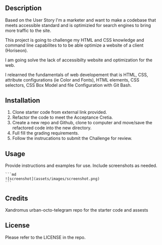 # <Horiseon>

## Description
Based on the User Story I'm a marketer and want to make a codebase that meets accessible standard and is optimizied for search engines to bring more traffic to the site. 

This project is going to challenge my HTML and CSS knowledge and command line capabilites to to be able optimize a website of a client (Horiseon). 

I am going solve the lack of accessibilty website and optimization for the web.

I relearned the fundamentals of web developement that is HTML, CSS, attribute configurations (ie Color and Fonts), HTML elements, CSS selectors, CSS Box Model and file Configuration with Git Bash. 

## Installation
1. Clone starter code from external link provided.
2. Refactor the code to meet the Acceptance Cretia.
3. Create a new repo and Github, clone to computer and move/save the refactored code into the new directory.
4. Full fill the grading requirements.
5. Follow the instrucations to submit the Challenge for review.

## Usage
Provide instructions and examples for use. Include screenshots as needed.

    ```md
    ![screenshot](assets/images/screenshot.png)
    ```

## Credits
Xandromus urban-octo-telegram repo for the starter code and assests

## License
Please refer to the LICENSE in the repo.